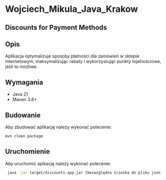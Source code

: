 # Wojciech_Mikula_Java_Krakow

## Discounts for Payment Methods

## Opis
Aplikacja optymalizuje sposoby płatności dla zamówień w sklepie internetowym, maksymalizując rabaty i wykorzystując punkty lojalnościowe, jeśli to możliwe.

## Wymagania
- Java 21
- Maven 3.8+

## Budowanie
Aby zbudować aplikację należy wykonać polecenie:

```bash
mvn clean package
```

## Uruchomienie
Aby uruchomić apikację należy wykonać polecenie:

```bash
 java -jar target/discounts-app.jar [bezwzględna ścieżka do pliku json z zamówieniami] [bezwzględna ścieżka do pliku json z metodami płatności]
```
